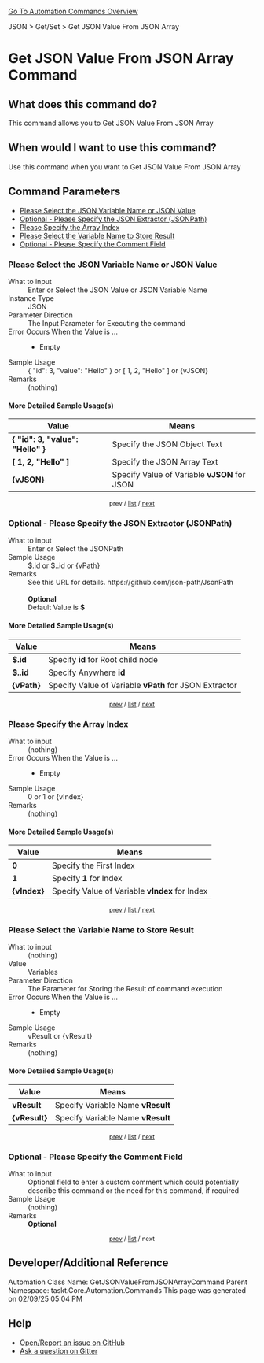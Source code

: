 <!--TITLE: Get JSON Value From JSON Array Command -->
<!-- SUBTITLE: a command in the JSON group. -->
[Go To Automation Commands Overview](/automation-commands.md)


JSON &gt; Get/Set &gt; Get JSON Value From JSON Array


# Get JSON Value From JSON Array Command


## What does this command do?
This command allows you to Get JSON Value From JSON Array


## When would I want to use this command?
Use this command when you want to Get JSON Value From JSON Array


<a id="param_list"></a>
## Command Parameters
- [Please Select the JSON Variable Name or JSON Value](#param_0)
- [Optional - Please Specify the JSON Extractor (JSONPath)](#param_1)
- [Please Specify the Array Index](#param_2)
- [Please Select the Variable Name to Store Result](#param_3)
- [Optional - Please Specify the Comment Field](#param_4)


<a id="param_0"></a>
### Please Select the JSON Variable Name or JSON Value


<dl>
<dt>What to input</dt><dd>Enter or Select the JSON Value or JSON Variable Name</dd>
<dt>Instance Type</dt><dd>JSON</dd>
<dt>Parameter Direction</dt><dd>The Input Parameter for Executing the command</dd>
<dt>Error Occurs When the Value is ...</dt><dd><ul>
<li>Empty</li>
</ul></dd>
<dt>Sample Usage</dt><dd>{ &quot;id&quot;: 3, &quot;value&quot;: &quot;Hello&quot; } or [ 1, 2, &quot;Hello&quot; ] or {vJSON}</dd>
<dt>Remarks</dt><dd>(nothing)</dd>
</dl>




#### More Detailed Sample Usage(s)
| Value | Means |
|---|---|
| <strong>{ &quot;id&quot;: 3, &quot;value&quot;: &quot;Hello&quot; }</strong> | Specify the JSON Object Text |
| <strong>[ 1, 2, &quot;Hello&quot; ]</strong> | Specify the JSON Array Text |
| <strong>{vJSON}</strong> | Specify Value of Variable **vJSON** for JSON |


<div style="font-size: 90%; text-align: center">


prev / [list](#param_list) / [next](#param_1)


</div>


<a id="param_1"></a>
### Optional - Please Specify the JSON Extractor (JSONPath)


<dl>
<dt>What to input</dt><dd>Enter or Select the JSONPath</dd>
<dt>Sample Usage</dt><dd>$.id or $..id or {vPath}</dd>
<dt>Remarks</dt><dd>See this URL for details. https://github.com/json-path/JsonPath<br><br>
<strong>Optional</strong><br>Default Value is <strong>$</strong></dd>
</dl>




#### More Detailed Sample Usage(s)
| Value | Means |
|---|---|
| <strong>$.id</strong> | Specify **id** for Root child node |
| <strong>$..id</strong> | Specify Anywhere **id** |
| <strong>{vPath}</strong> | Specify Value of Variable **vPath** for JSON Extractor |


<div style="font-size: 90%; text-align: center">


[prev](#param_1) / [list](#param_list) / [next](#param_2)


</div>


<a id="param_2"></a>
### Please Specify the Array Index


<dl>
<dt>What to input</dt><dd>(nothing)</dd>
<dt>Error Occurs When the Value is ...</dt><dd><ul>
<li>Empty</li>
</ul></dd>
<dt>Sample Usage</dt><dd>0 or 1 or {vIndex}</dd>
<dt>Remarks</dt><dd>(nothing)</dd>
</dl>




#### More Detailed Sample Usage(s)
| Value | Means |
|---|---|
| <strong>0</strong> | Specify the First Index |
| <strong>1</strong> | Specify **1** for Index |
| <strong>{vIndex}</strong> | Specify Value of Variable **vIndex** for Index |


<div style="font-size: 90%; text-align: center">


[prev](#param_2) / [list](#param_list) / [next](#param_3)


</div>


<a id="param_3"></a>
### Please Select the Variable Name to Store Result


<dl>
<dt>What to input</dt><dd>(nothing)</dd>
<dt>Value</dt><dd>Variables</dd>
<dt>Parameter Direction</dt><dd>The Parameter for Storing the Result of command execution</dd>
<dt>Error Occurs When the Value is ...</dt><dd><ul>
<li>Empty</li>
</ul></dd>
<dt>Sample Usage</dt><dd>vResult or {vResult}</dd>
<dt>Remarks</dt><dd>(nothing)</dd>
</dl>




#### More Detailed Sample Usage(s)
| Value | Means |
|---|---|
| <strong>vResult</strong> | Specify Variable Name **vResult** |
| <strong>{vResult}</strong> | Specify Variable Name **vResult** |


<div style="font-size: 90%; text-align: center">


[prev](#param_3) / [list](#param_list) / [next](#param_4)


</div>


<a id="param_4"></a>
### Optional - Please Specify the Comment Field


<dl>
<dt>What to input</dt><dd>Optional field to enter a custom comment which could potentially describe this command or the need for this command, if required</dd>
<dt>Sample Usage</dt><dd>(nothing)</dd>
<dt>Remarks</dt><dd><strong>Optional</strong><br></dd>
</dl>




<div style="font-size: 90%; text-align: center">


[prev](#param_4) / [list](#param_list) / next


</div>


## Developer/Additional Reference
Automation Class Name: GetJSONValueFromJSONArrayCommand
Parent Namespace: taskt.Core.Automation.Commands
This page was generated on 02/09/25 05:04 PM


## Help
- [Open/Report an issue on GitHub](https://github.com/rcktrncn/taskt/issues/new)
- [Ask a question on Gitter](https://gitter.im/taskt-rpa/Lobby)
